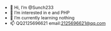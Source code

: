 - 👋 Hi, I’m @Sunch233
- 👀 I’m interested in e and PHP
- 🌱 I’m currently learning nothing
- 📫 QQ2125696621 email:2125696621@qq.com

